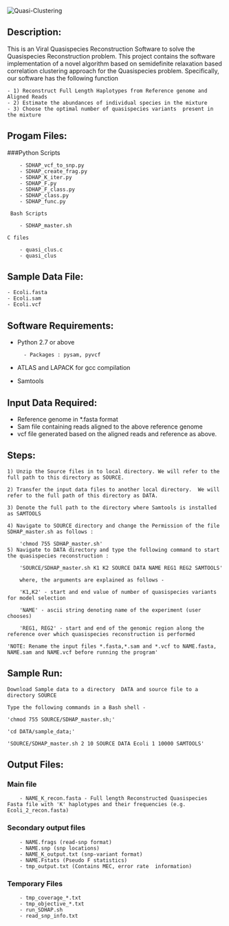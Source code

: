 ![Quasi-Clustering](https://cloud.githubusercontent.com/assets/72919/2874231/3af1db48-d3dd-11e3-98dc-6066f8bc766f.png)

## Description: 

This is an Viral Quasispecies Reconstruction Software to solve the Quasispecies Reconstruction problem. This project contains the software implementation of a novel algorithm based on semidefinite relaxation based correlation clustering approach for the Quasispecies problem. Specifically, our software has the following function 

    - 1) Reconstruct Full Length Haplotypes from Reference genome and Aligned Reads
    - 2) Estimate the abundances of individual species in the mixture 
    - 3) Choose the optimal number of quasispecies variants  present in the mixture


## Progam Files:

###Python Scripts 

        - SDHAP_vcf_to_snp.py
        - SDHAP_create_frag.py
        - SDHAP_K_iter.py
        - SDHAP_F.py
        - SDHAP_F_class.py
        - SDHAP_class.py
        - SDHAP_func.py
   
     Bash Scripts 

        - SDHAP_master.sh

    C files

        - quasi_clus.c
        - quasi_clus

## Sample Data File:

    - Ecoli.fasta
    - Ecoli.sam 
    - Ecoli.vcf 


## Software Requirements: 
* Python 2.7 or above 

    	- Packages : pysam, pyvcf
* ATLAS and LAPACK for gcc compilation
* Samtools


## Input Data Required: 

* Reference genome in *.fasta format
* Sam file containing reads aligned to the above reference genome
* vcf file generated based on the aligned reads and reference as above. 


## Steps: 

    1) Unzip the Source files in to local directory. We will refer to the full path to this directory as SOURCE. 

    2) Transfer the input data files to another local directory.  We will refer to the full path of this directory as DATA.  

    3) Denote the full path to the directory where Samtools is installed as SAMTOOLS

    4) Navigate to SOURCE directory and change the Permission of the file SDHAP_master.sh as follows : 

	    'chmod 755 SDHAP_master.sh'
    5) Navigate to DATA directory and type the following command to start the quasispecies reconstruction : 

    	'SOURCE/SDHAP_master.sh K1 K2 SOURCE DATA NAME REG1 REG2 SAMTOOLS'

	    where, the arguments are explained as follows -

	    'K1,K2' - start and end value of number of quasispecies variants for model selection

	    'NAME' - ascii string denoting name of the experiment (user chooses)

	    'REG1, REG2' - start and end of the genomic region along the reference over which quasispecies reconstruction is performed 

    'NOTE: Rename the input files *.fasta,*.sam and *.vcf to NAME.fasta, NAME.sam and NAME.vcf before running the program'
	

## Sample Run: 

    Download Sample data to a directory  DATA and source file to a directory SOURCE

    Type the following commands in a Bash shell - 

    'chmod 755 SOURCE/SDHAP_master.sh;' 

    'cd DATA/sample_data;' 

    'SOURCE/SDHAP_master.sh 2 10 SOURCE DATA Ecoli 1 10000 SAMTOOLS'
	

## Output Files: 

###    Main file 

        - NAME_K_recon.fasta - Full length Reconstructed Quasispecies Fasta file with 'K' haplotypes and their frequencies (e.g. Ecoli_2_recon.fasta)
###    Secondary output files

        - NAME.frags (read-snp format)
        - NAME.snp (snp locations)
        - NAME_K_output.txt (snp-variant format) 
        - NAME.Fstats (Pseudo F statistics)
        - tmp_output.txt (Contains MEC, error rate  information)

###    Temporary Files 
        - tmp_coverage_*.txt 
        - tmp_objective_*.txt
        - run_SDHAP.sh
        - read_snp_info.txt







